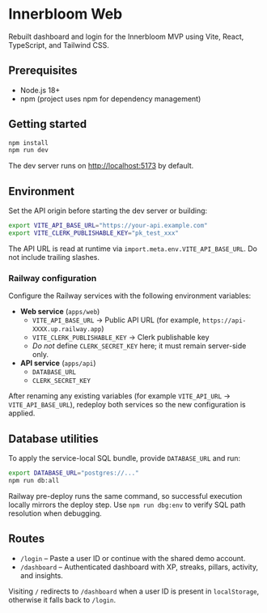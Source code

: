 # Innerbloom Web

Rebuilt dashboard and login for the Innerbloom MVP using Vite, React, TypeScript, and Tailwind CSS.

## Prerequisites
- Node.js 18+
- npm (project uses npm for dependency management)

## Getting started
```bash
npm install
npm run dev
```
The dev server runs on <http://localhost:5173> by default.

## Environment
Set the API origin before starting the dev server or building:

```bash
export VITE_API_BASE_URL="https://your-api.example.com"
export VITE_CLERK_PUBLISHABLE_KEY="pk_test_xxx"
```

The API URL is read at runtime via `import.meta.env.VITE_API_BASE_URL`. Do not include trailing slashes.

### Railway configuration

Configure the Railway services with the following environment variables:

- **Web service** (`apps/web`)
  - `VITE_API_BASE_URL` &rarr; Public API URL (for example, `https://api-XXXX.up.railway.app`)
  - `VITE_CLERK_PUBLISHABLE_KEY` &rarr; Clerk publishable key
  - _Do not_ define `CLERK_SECRET_KEY` here; it must remain server-side only.
- **API service** (`apps/api`)
  - `DATABASE_URL`
  - `CLERK_SECRET_KEY`

After renaming any existing variables (for example `VITE_API_URL` &rarr; `VITE_API_BASE_URL`), redeploy both services so the new configuration is applied.

## Database utilities

To apply the service-local SQL bundle, provide `DATABASE_URL` and run:

```bash
export DATABASE_URL="postgres://..."
npm run db:all
```

Railway pre-deploy runs the same command, so successful execution locally mirrors the deploy step. Use `npm run dbg:env` to verify SQL path resolution when debugging.

## Routes
- `/login` – Paste a user ID or continue with the shared demo account.
- `/dashboard` – Authenticated dashboard with XP, streaks, pillars, activity, and insights.

Visiting `/` redirects to `/dashboard` when a user ID is present in `localStorage`, otherwise it falls back to `/login`.
